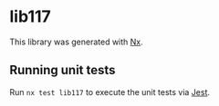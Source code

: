 # lib117

This library was generated with [Nx](https://nx.dev).

## Running unit tests

Run `nx test lib117` to execute the unit tests via [Jest](https://jestjs.io).
